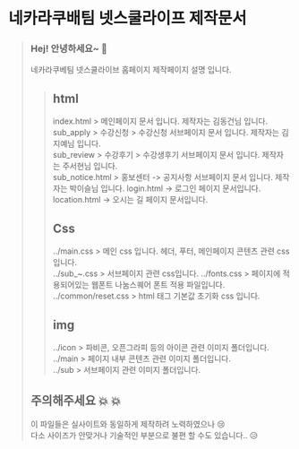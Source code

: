 # 네카라쿠배팀 넷스쿨라이프 제작문서
> ### Hej! 안녕하세요~ :wave:
> 네카라쿠베팀 넷스쿨라이브 홈페이지 제작페이지 설명 입니다.
>>## html 
>>index.html > 메인페이지 문서 입니다. 제작자는 김동건님 입니다.  
>>sub_apply > 수강신청 > 수강신청 서브페이지 문서 입니다. 제작자는 김지예님 입니다.  
>>sub_review > 수강후기 > 수강생후기 서브페이지 문서 입니다. 제작자는 주서현님 입니다.  
>>sub_notice.html > 홍보센터 -> 공지사항 서브페이지 문서 입니다. 제작자는 박이슬님 입니다.
>>login.html -> 로그인 페이지 문서입니다.  
>>location.html -> 오시는 길 페이지 문서입니다.  
>>## Css  
>> ../main.css > 메인 css 입니다. 헤더, 푸터, 메인페이지 콘텐츠 관련 css 입니다.  
>> ../sub_~.css > 서브페이지 관련 css입니다.
>> ../fonts.css > 페이지에 적용되어있는 웹폰트 나눔스퀘어 폰트 적용 파일입니다.  
>> ../common/reset.css > html 태그 기본값 초기화 css 입니다.
>> ## img
>> ../icon > 파비콘, 오픈그라피 등의 아이콘 관련 이미지 폴더입니다.  
>> ../main > 페이지 내부 콘텐츠 관련 이미지 폴더입니다.  
>> ../sub > 서브페이지 관련 이미지 폴더입니다.
> ## 주의해주세요 :boom: :boom:
> 이 파일들은 실사이트와 동일하게 제작하려 노력하였으나 :cry:  
> 다소 사이즈가 안맞거나 기술적인 부분으로 불편 할 수도 있습니다.. :disappointed_relieved:  